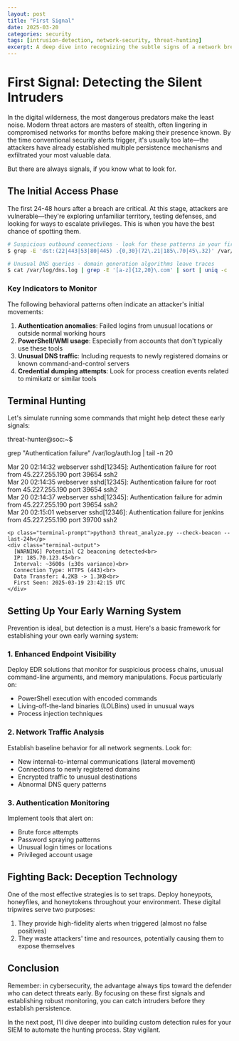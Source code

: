 ```yaml
---
layout: post
title: "First Signal"
date: 2025-03-20
categories: security
tags: [intrusion-detection, network-security, threat-hunting]
excerpt: A deep dive into recognizing the subtle signs of a network breach before attackers establish persistence.
---
```


# First Signal: Detecting the Silent Intruders

In the digital wilderness, the most dangerous predators make the least noise. Modern threat actors are masters of stealth, often lingering in compromised networks for months before making their presence known. By the time conventional security alerts trigger, it's usually too late—the attackers have already established multiple persistence mechanisms and exfiltrated your most valuable data.

But there are always signals, if you know what to look for.

## The Initial Access Phase

The first 24-48 hours after a breach are critical. At this stage, attackers are vulnerable—they're exploring unfamiliar territory, testing defenses, and looking for ways to escalate privileges. This is when you have the best chance of spotting them.

```bash
# Suspicious outbound connections - look for these patterns in your firewall logs
$ grep -E 'dst:(22|443|53|80|445) .{0,30}(72\.21|185\.70|45\.32)' /var/log/firewall.log

# Unusual DNS queries - domain generation algorithms leave traces
$ cat /var/log/dns.log | grep -E '[a-z]{12,20}\.com' | sort | uniq -c | sort -nr | head
```

### Key Indicators to Monitor

The following behavioral patterns often indicate an attacker's initial movements:

1. **Authentication anomalies**: Failed logins from unusual locations or outside normal working hours
2. **PowerShell/WMI usage**: Especially from accounts that don't typically use these tools
3. **Unusual DNS traffic**: Including requests to newly registered domains or known command-and-control servers
4. **Credential dumping attempts**: Look for process creation events related to mimikatz or similar tools

## Terminal Hunting

Let's simulate running some commands that might help detect these early signals:

<div class="terminal-window">
  <div class="terminal-header">
    <div class="terminal-dots">
      <span class="terminal-dot"></span>
      <span class="terminal-dot"></span>
      <span class="terminal-dot"></span>
    </div>
    <span class="terminal-title">threat-hunter@soc:~$</span>
  </div>
  <div class="terminal-body">
    <p class="terminal-prompt">grep "Authentication failure" /var/log/auth.log | tail -n 20</p>
    <div class="terminal-output">
      Mar 20 02:14:32 webserver sshd[12345]: Authentication failure for root from 45.227.255.190 port 39654 ssh2<br>
      Mar 20 02:14:35 webserver sshd[12345]: Authentication failure for root from 45.227.255.190 port 39654 ssh2<br>
      Mar 20 02:14:37 webserver sshd[12345]: Authentication failure for admin from 45.227.255.190 port 39654 ssh2<br>
      Mar 20 02:15:01 webserver sshd[12346]: Authentication failure for jenkins from 45.227.255.190 port 39700 ssh2
    </div>

    <p class="terminal-prompt">python3 threat_analyze.py --check-beacon --last-24h</p>
    <div class="terminal-output">
      [WARNING] Potential C2 beaconing detected<br>
      IP: 185.70.123.45<br>
      Interval: ~3600s (±30s variance)<br>
      Connection Type: HTTPS (443)<br>
      Data Transfer: 4.2KB -> 1.3KB<br>
      First Seen: 2025-03-19 23:42:15 UTC
    </div>
  </div>
</div>

## Setting Up Your Early Warning System

Prevention is ideal, but detection is a must. Here's a basic framework for establishing your own early warning system:

### 1. Enhanced Endpoint Visibility

Deploy EDR solutions that monitor for suspicious process chains, unusual command-line arguments, and memory manipulations. Focus particularly on:

- PowerShell execution with encoded commands
- Living-off-the-land binaries (LOLBins) used in unusual ways
- Process injection techniques

### 2. Network Traffic Analysis

Establish baseline behavior for all network segments. Look for:

- New internal-to-internal communications (lateral movement)
- Connections to newly registered domains
- Encrypted traffic to unusual destinations
- Abnormal DNS query patterns

### 3. Authentication Monitoring

Implement tools that alert on:

- Brute force attempts
- Password spraying patterns
- Unusual login times or locations
- Privileged account usage

## Fighting Back: Deception Technology

One of the most effective strategies is to set traps. Deploy honeypots, honeyfiles, and honeytokens throughout your environment. These digital tripwires serve two purposes:

1. They provide high-fidelity alerts when triggered (almost no false positives)
2. They waste attackers' time and resources, potentially causing them to expose themselves

## Conclusion

Remember: in cybersecurity, the advantage always tips toward the defender who can detect threats early. By focusing on these first signals and establishing robust monitoring, you can catch intruders before they establish persistence.

In the next post, I'll dive deeper into building custom detection rules for your SIEM to automate the hunting process. Stay vigilant.
